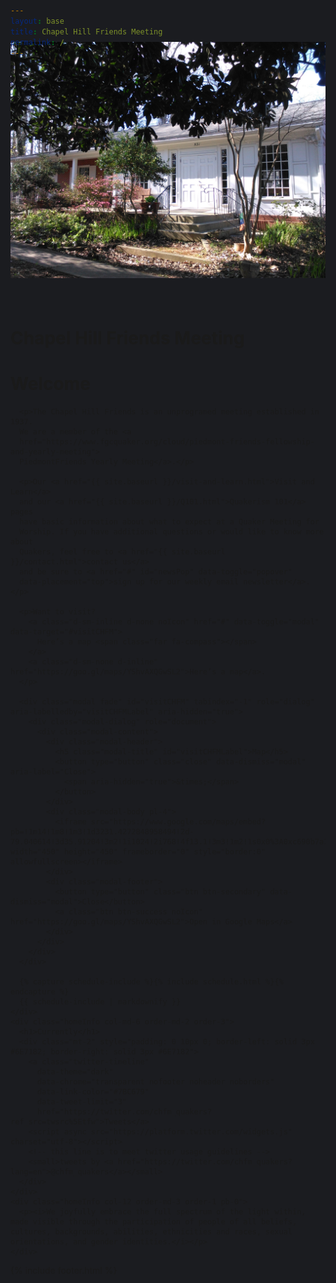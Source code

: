 ```yaml
---
layout: base
title: Chapel Hill Friends Meeting
permalink: /
---
```


<style>
  html, body { background-color: #1B1C20; } /* dark1 */
  #topbar { background-color: #1B1C20; } /* dark1 */
  #navigation { background-color: #1B1C20; } /* dark1 */
  #footer {
    background-color: #1B1C20; /* dark1 */
    color: #6E7182; /* light1 */
  }
  #footerLine { border-color: #6E7182; } /* light1 */
</style>

{% include nav.html %}
<div style="margin-top: -70px;" class="container-fluid" id="homeBase">
  <div class="row justify-content-center">
    <div class="col-12 noPadding" id="bigImage">
      <img class="img-fluid" src="assets/images/meeting-house.jpg" />
    </div>
    <div class="col-12 overlay">
      <h1 style="padding-top: 36px;">Chapel Hill Friends Meeting</h1>
    </div>
  </div>
</div>
<div class="container-fluid" id="homeContent">
  <div class="row mx-auto">
    <div class="homeInfo col-md-6 order-md-1 order-2 pt-md-2 pt-0">
      <h1>Welcome</h1>

      <p>The Chapel Hill Friends is an unprogramed meeting established in 1937.
      We are a member of the <a
      href="https://www.fgcquaker.org/cloud/piedmont-friends-fellowship-and-yearly-meeting">
      PiedmontFriends Yearly Meeting</a>.</p>

      <p>Our <a href="{{ site.baseurl }}/visit-and-learn.html">Visit and Learn</a>
      and our <a href="{{ site.baseurl }}/Q101.html">Quakerism 101</a> pages
      have basic information about what to expect at a Quaker Meeting for
      Worship. If you have additional questions or would like to know more about
      Quakers, feel free to <a href="{{ site.baseurl }}/contact.html">contact us</a>
      and be sure to <a href="#" id="newsPop" data-toggle="popover"
      data-placement="top">sign up for our weekly email newsletter</a>.</p>

      <p>Want to visit?
        <a class="d-sm-inline d-none noIcon" href="#" data-toggle="modal" data-target="#visitCHFM">
          Here’s a map <span class="far fa-compass"></span>
        </a>
        <a class="d-sm-none d-inline" href="https://goo.gl/maps/YShvAXQGwSL2">Here’s a map</a>.
      </p>

      <div class="modal fade" id="visitCHFM" tabindex="-1" role="dialog" aria-labelledby="visitCHFMLabel" aria-hidden="true">
        <div class="modal-dialog" role="document">
          <div class="modal-content">
            <div class="modal-header">
              <h5 class="modal-title" id="visitCHFMLabel">Map</h5>
              <button type="button" class="close" data-dismiss="modal" aria-label="Close">
                <span aria-hidden="true">&times;</span>
              </button>
            </div>
            <div class="modal-body pl-4">
              <iframe src="https://www.google.com/maps/embed?pb=!1m14!1m8!1m3!1d3231.4272848958494!2d-79.040614!3d35.91204!3m2!1i1024!2i768!4f13.1!3m3!1m2!1s0x0%3A0xc690b7a12fb90e69!2sChapel+Hill+Friends+Meeting!5e0!3m2!1sen!2sus!4v1550611311696" width="450" height="450" frameborder="0" style="border:0" allowfullscreen></iframe>
            </div>
            <div class="modal-footer">
              <button type="button" class="btn btn-secondary" data-dismiss="modal">Close</button>
              <a class="btn btn-success noIcon" href="https://goo.gl/maps/YShvAXQGwSL2">Open in Google Maps</a>
            </div>
          </div>
        </div>
      </div>

      {% capture schedule-include %}{% include schedule.html %}{% endcapture %}
      {{ schedule-include | markdownify }}
    </div>
    <div class="homeInfo col-md-6 order-md-2 order-3">
      <h1>Currently</h1>
      <div class="mt-2" style="padding: 0 10px 0; border-left: solid 3px #6E7182; border-right: solid 3px #6E7182">
        <a class="twitter-timeline"
          data-theme="dark"
          data-chrome="transparent nofooter noheader noborders"
          data-link-color="#7BC679"
          data-tweet-limit="3"
          href="https://twitter.com/chfm_quakers?ref_src=twsrc%5Etfw">Tweets</a>
        <script async src="https://platform.twitter.com/widgets.js" charset="utf-8"></script>
        <!-- this line is to meet twitter usage guidelines -->
        <small>tweets by <a href="https://twitter.com/chfm_quakers?lang=en">@chfm_quakers</a></small>
      </div>
    </div>
    <div class="homeInfo col-12 order-md-3 order-1 pb-0">
      <p><i>We joyfully embrace the full spectrum of the light within, made visible through the participation of people of all beliefs, cultures, backgrounds, abilities, ethnicities and races, sexual orientations, and gender identities.</i></p>
    </div>
  </div>
</div>

{% include footer.html %}
